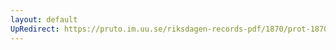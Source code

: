 ```yaml
---
layout: default
UpRedirect: https://pruto.im.uu.se/riksdagen-records-pdf/1870/prot-1870--fk--330.pdf
---
```

